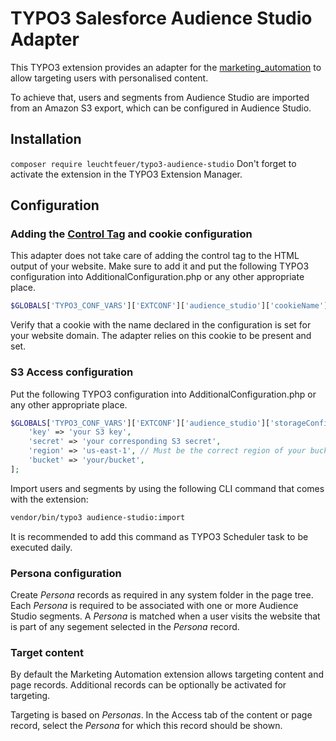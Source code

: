 # TYPO3 Salesforce Audience Studio Adapter

This TYPO3 extension provides an adapter for the [marketing_automation](https://github.com/Leuchtfeuer/typo3-marketing-automation)
to allow targeting users with personalised content.

To achieve that, users and segments from Audience Studio are imported from an Amazon S3 export,
which can be configured in Audience Studio.

## Installation

`composer require leuchtfeuer/typo3-audience-studio` 
Don't forget to activate the extension in the TYPO3 Extension Manager.

## Configuration

### Adding the [Control Tag](https://konsole.zendesk.com/hc/en-us/articles/215557298-Control-Tag-Implementation-Guide) and cookie configuration

This adapter does not take care of adding the control tag to the HTML output of your website.
Make sure to add it and put the following TYPO3 configuration into AdditionalConfiguration.php or any other appropriate place.

```php
$GLOBALS['TYPO3_CONF_VARS']['EXTCONF']['audience_studio']['cookieName'] = 'yourcookiename';
```

Verify that a cookie with the name declared in the configuration is set for your website domain.
The adapter relies on this cookie to be present and set.

### S3 Access configuration

Put the following TYPO3 configuration into AdditionalConfiguration.php or any other appropriate place.

```php
$GLOBALS['TYPO3_CONF_VARS']['EXTCONF']['audience_studio']['storageConfiguration'] = [
    'key' => 'your S3 key',
    'secret' => 'your corresponding S3 secret',
    'region' => 'us-east-1', // Must be the correct region of your bucket
    'bucket' => 'your/bucket',
];
```

Import users and segments by using the following CLI command that comes with the extension:

```bash
vendor/bin/typo3 audience-studio:import
```

It is recommended to add this command as TYPO3 Scheduler task to be executed daily.

### Persona configuration

Create *Persona* records as required in any system folder in the page tree.
Each *Persona* is required to be associated with one or more Audience Studio segments.
A *Persona* is matched when a user visits the website that is part of any segement selected in the *Persona* record.

### Target content

By default the Marketing Automation extension allows targeting content and page records.
Additional records can be optionally be activated for targeting.

Targeting is based on *Personas*. In the Access tab of the content or page record, select the *Persona* for which
this record should be shown. 

